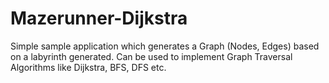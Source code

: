 # Mazerunner-Dijkstra

Simple sample application which generates a Graph (Nodes, Edges) based on a labyrinth generated.
Can be used to implement Graph Traversal Algorithms like Dijkstra, BFS, DFS etc.

